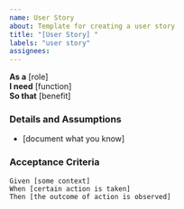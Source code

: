 ```yaml
---
name: User Story
about: Template for creating a user story
title: "[User Story] "
labels: "user story"
assignees: 
---
```


**As a** [role]  
**I need** [function]  
**So that** [benefit]  

### Details and Assumptions
* [document what you know]

### Acceptance Criteria
```gherkin
Given [some context]
When [certain action is taken]
Then [the outcome of action is observed]
